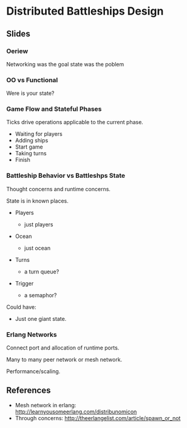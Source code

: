 # Distributed Battleships Design

## Slides

### Oeriew

Networking was the goal state was the poblem

### OO vs Functional

Were is your state?

### Game Flow and Stateful Phases

Ticks drive operations applicable to the current phase.

* Waiting for players
* Adding ships
* Start game
* Taking turns
* Finish

### Battleship Behavior vs Battleshps State

Thought concerns and runtime concerns.

State is in known places.

* Players

  - just players

* Ocean

  - just ocean 

* Turns

  - a turn queue?

* Trigger

  - a semaphor?

Could have:

* Just one giant state.

### Erlang Networks

Connect port and allocation of runtime ports.

Many to many peer network or mesh network.

Performance/scaling.

### 

## References

* Mesh network in erlang: http://learnyousomeerlang.com/distribunomicon
* Through concerns: http://theerlangelist.com/article/spawn_or_not

